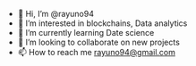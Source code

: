 - 👋 Hi, I’m @rayuno94
- 👀 I’m interested in blockchains, Data analytics 
- 🌱 I’m currently learning Date science
- 💞️ I’m looking to collaborate on new projects
- 📫 How to reach me rayuno94@gmail.com

<!---
rayuno94/rayuno94 is a ✨ special ✨ repository because its `README.md` (this file) appears on your GitHub profile.
You can click the Preview link to take a look at your changes.
--->
